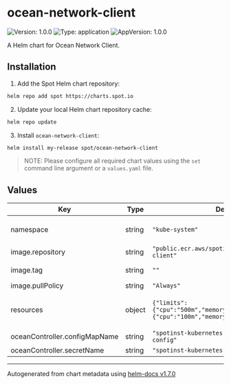 # ocean-network-client

![Version: 1.0.0](https://img.shields.io/badge/Version-1.0.0-informational?style=flat-square) ![Type: application](https://img.shields.io/badge/Type-application-informational?style=flat-square) ![AppVersion: 1.0.0](https://img.shields.io/badge/AppVersion-1.0.0-informational?style=flat-square)

A Helm chart for Ocean Network Client.

## Installation

1. Add the Spot Helm chart repository:

```sh
helm repo add spot https://charts.spot.io
```

2. Update your local Helm chart repository cache:

```sh
helm repo update
```

3. Install `ocean-network-client`:

```sh
helm install my-release spot/ocean-network-client
```

> NOTE: Please configure all required chart values using the `set` command line argument or a `values.yaml` file.

## Values

| Key | Type | Default | Description |
|-----|------|---------|-------------|
| namespace | string | `"kube-system"` | (Optional) Namespace where components should be installed. |
| image.repository | string | `"public.ecr.aws/spotinst-dev/spot-network-client"` | (Optional) Image repository. |
| image.tag | string | `""` | (Optional) Image tag. Defaults to `.Chart.AppVersion`. |
| image.pullPolicy | string | `"Always"` | (Optional) Image pull policy. |
| resources | object | `{"limits":{"cpu":"500m","memory":"500Mi"},"requests":{"cpu":"100m","memory":"50Mi"}}` | (Optional) Resource requests and limits. Ref: http://kubernetes.io/docs/user-guide/compute-resources/ |
| oceanController.configMapName | string | `"spotinst-kubernetes-cluster-controller-config"` | (Optional) ConfigMap name. |
| oceanController.secretName | string | `"spotinst-kubernetes-cluster-controller"` | (Optional) Secret name. |

----------------------------------------------
Autogenerated from chart metadata using [helm-docs v1.7.0](https://github.com/norwoodj/helm-docs/releases/v1.7.0)
